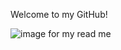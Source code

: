Welcome to my GitHub!

![image for my read me](https://github.com/Megan-Zehrt/BookClub/issues/1#issue-2086921602)


<!---
Megan-Zehrt/Megan-Zehrt is a ✨ special ✨ repository because its `README.md` (this file) appears on your GitHub profile.
You can click the Preview link to take a look at your changes.
--->
